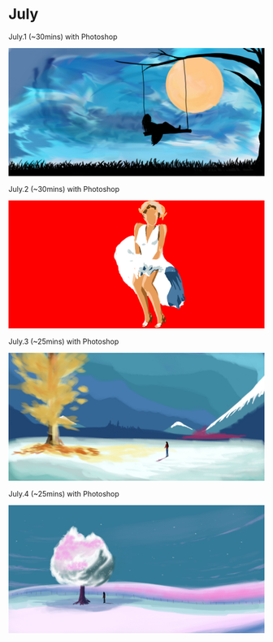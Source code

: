 # July

July.1 (~30mins) with Photoshop

![Ghost](1.jpg)

July.2 (~30mins) with Photoshop

![Wind](2.jpg)

July.3 (~25mins) with Photoshop

![Fire](3.jpg)

July.4 (~25mins) with Photoshop

![Snow](4.jpg)

